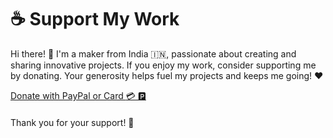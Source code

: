 <body>
    <h1>☕ Support My Work</h1>
    <p>
        Hi there! 👋 I'm a maker from India 🇮🇳, passionate about creating and sharing innovative projects.  
        If you enjoy my work, consider supporting me by donating. Your generosity helps fuel my projects and keeps me going! ❤️
    </p>
    <a href="https://your-donation-page-link.com" class="button">
        Donate with PayPal or Card 
        <span class="icons">💳 🅿️</span>
    </a>
    <p style="margin-top: 20px;">Thank you for your support! 🙏</p>
</body>
